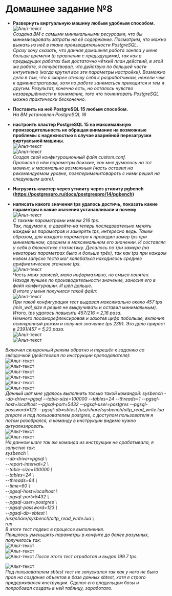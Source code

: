 
# Домашнее задание №8


* **Развернуть виртуальную машину любым удобным способом.**  
![Альт-текст](Images/HW8/00.png)  
_Создана ВМ с самыми минимальными ресурсами, что бы минимизировать затраты на её содержание. Посмотрим, что можно выжать из неё в плане производительности PostgreSQL._  
_Сразу хочу сказать, что данная домашняя работа заняла у меня больше времени (в сравнении с предыдущими), так как в предыдущих работах был достаточно чёткий план действий, в этой же работе, я почувствовал, что действую 
 по большей части интуитивно (когда крутил все эти параметры настройки). Возможно дело в том, что я скорее отношу себя к разработчикам, нежели чем к администраторам, хотя по работе заниматься приходится и тем и другим. 
 Результат, конечно есть, но осталось чувство незавершённости и понимание, того что тюнинговать PostgreSQL можно практически бесконечно._  

* **Поставить на неё PostgreSQL 15 любым способом.**  
_На ВМ установлен PostgreSQL 16_  

* **настроить кластер PostgreSQL 15 на максимальную производительность не обращая внимание на возможные проблемы с надежностью в случае аварийной перезагрузки виртуальной машины.**  
![Альт-текст](Images/HW8/01.png)  
![Альт-текст](Images/HW8/02.png)  
_Создал свой конфигурационный файл custom.conf._  
_Прописал в нём параметры близкие, как мне думалось на тот момент, к масимально возможным (часть оставил на рекомендуемом уровне, поэкперименитовароть с ними решил на следующем шаге)._  

* **Нагрузить кластер через утилиту через утилиту pgbench (https://postgrespro.ru/docs/postgrespro/14/pgbench)**
* **написать какого значения tps удалось достичь, показать какие параметры в какие значения устанавливали и почему**  
![Альт-текст](Images/HW8/03.png)  
_С такими параметрами имеем 216 tps._  
_Так, подумал я, а давайте-ка теперь последовательно менять каждый из параметров и замерять tps, интересно ведь. Таким образом, для каждого параметра я проводил замер tps при минимальном, среднем и максимальном его значении. И составлял у себя в блокнотике статистику. Делалось по три замера (на некоторых параметрах было и больше трёх), так как tps при каждом новом запуске теста мог колебаться находилось среднее арифметическое згачение tps._  
![Альт-текст](Images/HW8/04.png)  
_Часть моих записей, мало информативно, но смысл понятен._  
_Находя лучшее по производительности значение, заносил его в файл конфигурации. И шёл дальше._  
_В итоге у меня получился такой файл:_  
![Альт-текст](Images/HW8/05.png)  
_При такой конфигурации тест выдавал максимально около 457 tps (min_wal_size я решил не выкручивать и оставил минимальным)._  
_Итого, tps удалось повысить 457/216 = 2,16 раза._  
_Немного посаморефлексировав и захотев цифр побольше, включил асинхронный режим и получил значение tps 2391. Это дало прирост в 2391/457 = 5,23 раза._  
![Альт-текст](Images/HW8/05_05.png)  
![Альт-текст](Images/HW8/06.png)  

_Включил синхронный режим обратно и перешёл к заданию со звёздочкой (действовал по инструкции преподавателя):_  
![Альт-текст](Images/HW8/07.png)  
![Альт-текст](Images/HW8/07_05.png)  
![Альт-текст](Images/HW8/08.png)  
![Альт-текст](Images/HW8/09.png)  
![Альт-текст](Images/HW8/10.png)  
![Альт-текст](Images/HW8/11.png)  
_Данный шаг мне удалось выполнить только такой командой: sysbench --db-driver=pgsql --table-size=100000 --tables=24 --threads=1 --pgsql-host=localhost --pgsql-port=5432 --pgsql-user=postgres --pgsql-password=123 --pgsql-db=sbtest /usr/share/sysbench/oltp_read_write.lua prepare и под пользователем postgres, с доступом пользователя я потом разобрался, а команду в инструкции видимо нужно актуализировать._  
![Альт-текст](Images/HW8/12.png)  
![Альт-текст](Images/HW8/13.png)  
_На данном шаге так же команда из инструкции не срабатывала, я запустил так:  
sysbench \  
--db-driver=pgsql \  
--report-interval=2 \  
--table-size=100000 \  
--tables=24 \  
--threads=64 \  
--time=60 \  
--pgsql-host=localhost \  
--pgsql-port=5432 \  
--pgsql-user=postgres \  
--pgsql-password=123 \  
--pgsql-db=sbtest \  
/usr/share/sysbench/oltp_read_write.lua \  
run_  
_В итоге тест подвис в процессе выполнения._  
_Пришлось уменьшить параметры в конфиге до более разумных, получилось так:_  
![Альт-текст](Images/HW8/13_5.png)  
![Альт-текст](Images/HW8/14.png)  
![Альт-текст](Images/HW8/15.png)
_После этого тест отработал и выдал 199.7 tps._

![Альт-текст](Images/HW8/16.png)  
_Под пользователем sbtest тест не запускался так как у него не было прав на создание объектов в базе данных sbtest, хотя я строго придерживался инструкции. Сделал его владельцем базы и попробовал создать в ней таблицу, заработало._  


